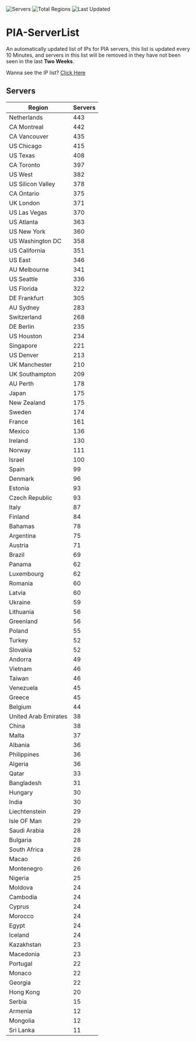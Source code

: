 ![Servers](https://img.shields.io/badge/Servers-13,295-darkgreen)
![Total Regions](https://img.shields.io/badge/Total_Regions-97-darkgreen)
![Last Updated](https://img.shields.io/badge/Last_Updated-April_29_2024_19:10_EDT-darkgreen)

# PIA-ServerList
An automatically updated list of IPs for PIA servers, this list is updated every 10 Minutes, and servers in this list will be removed in they have not been seen in the last **Two Weeks**.

Wanna see the IP list? [Click Here](./servers.json)

## Servers
| Region               | Servers |
|----------------------|---------|
| Netherlands | 443 |
| CA Montreal | 442 |
| CA Vancouver | 435 |
| US Chicago | 415 |
| US Texas | 408 |
| CA Toronto | 397 |
| US West | 382 |
| US Silicon Valley | 378 |
| CA Ontario | 375 |
| UK London | 371 |
| US Las Vegas | 370 |
| US Atlanta | 363 |
| US New York | 360 |
| US Washington DC | 358 |
| US California | 351 |
| US East | 346 |
| AU Melbourne | 341 |
| US Seattle | 336 |
| US Florida | 322 |
| DE Frankfurt | 305 |
| AU Sydney | 283 |
| Switzerland | 268 |
| DE Berlin | 235 |
| US Houston | 234 |
| Singapore | 221 |
| US Denver | 213 |
| UK Manchester | 210 |
| UK Southampton | 209 |
| AU Perth | 178 |
| Japan | 175 |
| New Zealand | 175 |
| Sweden | 174 |
| France | 161 |
| Mexico | 136 |
| Ireland | 130 |
| Norway | 111 |
| Israel | 100 |
| Spain | 99 |
| Denmark | 96 |
| Estonia | 93 |
| Czech Republic | 93 |
| Italy | 87 |
| Finland | 84 |
| Bahamas | 78 |
| Argentina | 75 |
| Austria | 71 |
| Brazil | 69 |
| Panama | 62 |
| Luxembourg | 62 |
| Romania | 60 |
| Latvia | 60 |
| Ukraine | 59 |
| Lithuania | 56 |
| Greenland | 56 |
| Poland | 55 |
| Turkey | 52 |
| Slovakia | 52 |
| Andorra | 49 |
| Vietnam | 46 |
| Taiwan | 46 |
| Venezuela | 45 |
| Greece | 45 |
| Belgium | 44 |
| United Arab Emirates | 38 |
| China | 38 |
| Malta | 37 |
| Albania | 36 |
| Philippines | 36 |
| Algeria | 36 |
| Qatar | 33 |
| Bangladesh | 31 |
| Hungary | 30 |
| India | 30 |
| Liechtenstein | 29 |
| Isle OF Man | 29 |
| Saudi Arabia | 28 |
| Bulgaria | 28 |
| South Africa | 28 |
| Macao | 26 |
| Montenegro | 26 |
| Nigeria | 25 |
| Moldova | 24 |
| Cambodia | 24 |
| Cyprus | 24 |
| Morocco | 24 |
| Egypt | 24 |
| Iceland | 24 |
| Kazakhstan | 23 |
| Macedonia | 23 |
| Portugal | 22 |
| Monaco | 22 |
| Georgia | 22 |
| Hong Kong | 20 |
| Serbia | 15 |
| Armenia | 12 |
| Mongolia | 12 |
| Sri Lanka | 11 |